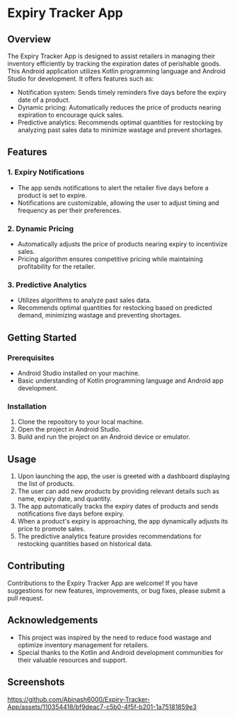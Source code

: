 # Expiry Tracker App

## Overview
The Expiry Tracker App is designed to assist retailers in managing their inventory efficiently by tracking the expiration dates of perishable goods. This Android application utilizes Kotlin programming language and Android Studio for development. It offers features such as:

- Notification system: Sends timely reminders five days before the expiry date of a product.
- Dynamic pricing: Automatically reduces the price of products nearing expiration to encourage quick sales.
- Predictive analytics: Recommends optimal quantities for restocking by analyzing past sales data to minimize wastage and prevent shortages.

## Features

### 1. Expiry Notifications
- The app sends notifications to alert the retailer five days before a product is set to expire.
- Notifications are customizable, allowing the user to adjust timing and frequency as per their preferences.

### 2. Dynamic Pricing
- Automatically adjusts the price of products nearing expiry to incentivize sales.
- Pricing algorithm ensures competitive pricing while maintaining profitability for the retailer.

### 3. Predictive Analytics
- Utilizes  algorithms to analyze past sales data.
- Recommends optimal quantities for restocking based on predicted demand, minimizing wastage and preventing shortages.

## Getting Started

### Prerequisites
- Android Studio installed on your machine.
- Basic understanding of Kotlin programming language and Android app development.

### Installation
1. Clone the repository to your local machine.
2. Open the project in Android Studio.
3. Build and run the project on an Android device or emulator.

## Usage
1. Upon launching the app, the user is greeted with a dashboard displaying the list of products.
2. The user can add new products by providing relevant details such as name, expiry date, and quantity.
3. The app automatically tracks the expiry dates of products and sends notifications five days before expiry.
4. When a product's expiry is approaching, the app dynamically adjusts its price to promote sales.
5. The predictive analytics feature provides recommendations for restocking quantities based on historical data.

## Contributing
Contributions to the Expiry Tracker App are welcome! If you have suggestions for new features, improvements, or bug fixes, please submit a pull request.

## Acknowledgements
- This project was inspired by the need to reduce food wastage and optimize inventory management for retailers.
- Special thanks to the Kotlin and Android development communities for their valuable resources and support.

## Screenshots


https://github.com/Abinash6000/Expiry-Tracker-App/assets/110354418/bf9deac7-c5b0-4f5f-b201-1a75181859e3

